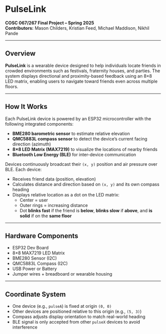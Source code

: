 # PulseLink
**COSC 067/267 Final Project – Spring 2025**  
**Contributors:** Mason Childers, Kristian Feed, Michael Maddison, Nikhil Pande

---

## Overview

**PulseLink** is a wearable device designed to help individuals locate friends in crowded environments such as festivals, fraternity houses, and parties. The system displays directional and proximity-based feedback using an 8×8 LED matrix, enabling users to navigate toward friends even across multiple floors.

---

## How It Works

Each PulseLink device is powered by an ESP32 microcontroller with the following integrated components:

- **BME280 barometric sensor** to estimate relative elevation  
- **QMC5883L compass sensor** to detect the device’s current facing direction (azimuth)  
- **8×8 LED Matrix (MAX7219)** to visualize the locations of nearby friends  
- **Bluetooth Low Energy (BLE)** for inter-device communication

Devices continuously broadcast their `(x, y)` position and air pressure over BLE. Each device:

- Receives friend data (position, elevation)
- Calculates distance and direction based on `(x, y)` and its own compass heading
- Displays relative location as a dot on the LED matrix:
  - Center = user
  - Outer rings = increasing distance
  - Dot **blinks fast** if the friend is **below**, **blinks slow** if **above**, and **is solid** if on the **same floor**

---

## Hardware Components

- ESP32 Dev Board  
- 8×8 MAX7219 LED Matrix  
- BME280 Sensor (I2C)  
- QMC5883L Compass (I2C)  
- USB Power or Battery  
- Jumper wires + breadboard or wearable housing

---

## Coordinate System

- One device (e.g., `pulseA`) is fixed at origin `(0, 0)`
- Other devices are positioned relative to this origin (e.g., `(5, 3)`)
- Compass adjusts display orientation to match real-world heading
- BLE signal is only accepted from other `pulseX` devices to avoid interference

<!-- ---

## 🧰 Setup & Programming

### 1. Wiring

Wire the sensors to the ESP32 using I2C:
- **BME280 & QMC5883L** → `SDA` to GPIO21, `SCL` to GPIO22  
- **MAX7219** → `DIN` to GPIO11, `CLK` to GPIO13, `CS` to GPIO10

### 2. Flash the Firmware

Upload the `PulseLink ESP32 Code` using the Arduino IDE. Make sure:
- Your board is set to “ESP32 Dev Module”
- You’ve installed the necessary libraries:
  - `Adafruit BME280`
  - `Adafruit Sensor`
  - `QMC5883LCompass`
  - `LedControl`
  - `NimBLE-Arduino`

### 3. Adjust Device Identity

Edit the line:
```cpp
const char* myID = "pulseA"; -->
